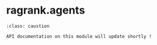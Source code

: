 # ragrank.agents

```{admonition} Note
:class: caustion

API documentation on this module will update shortly !
```
